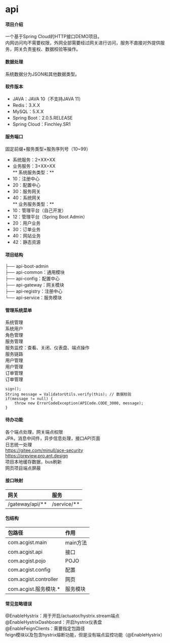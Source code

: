 # api

#### 项目介绍
一个基于Spring Cloud的HTTP接口DEMO项目。  
内网访问均不需要权限，外网全部需要经过网关进行访问，服务不直接对外提供服务，网关负责鉴权、数据校验等操作。

#### 数据处理
系统数据分为JSON和其他数据类型。

#### 软件版本
* JAVA：JAVA 10（不支持JAVA 11）
* Redis：3.X.X
* MySQL：5.X.X
* Spring Boot：2.0.5.RELEASE
* Spring Cloud：Finchley.SR1

#### 服务端口
固定前缀+服务类型+服务序列号（10~99）  
* 系统服务：2+XX+XX  
* 业务服务：3+XX+XX  
** 系统服务类型：** 
* 10：注册中心
* 20：配置中心
* 30：服务网关
* 40：系统网关  
** 业务服务类型：** 
* 10：管理平台（自己开发）
* 12：管理平台（Spring Boot Admin）
* 20：用户业务
* 30：订单业务
* 40：网站业务
* 42：静态资源

#### 项目结构
├── api-boot-admin  
├── api-common：通用模块  
├── api-config：配置中心  
├── api-gateway：网关模块  
├── api-registry：注册中心  
└── api-service：服务模块  

#### 管理系统菜单
系统管理  
	系统用户  
	角色管理  
服务管理  
	服务监控：查看、关闭、仪表盘、端点操作  
	服务链路  
用户管理  
	用户管理  
订单管理  
	订单管理  

	sign();
	String message = ValidatorUtils.verify(this); // 数据校验
	if(message != null) {
		throw new ErrorCodeException(APICode.CODE_3000, message);
	}

#### 待办功能
各个端点处理，网关端点权限  
JPA，消息中间件，异步信息处理，接口API页面  
日志统一处理  
https://gitee.com/minull/ace-security  
https://preview.pro.ant.design  
项目本地缓存数据，bus刷新  
网页项目端点屏蔽  

#### 接口映射
|网关|服务|
|:-|:-|
|/gateway/api/**|/service/**|

#### 包结构
|包路径|作用|
|:-|:-|
|com.acgist.main|main方法|
|com.acgist.api|接口|
|com.acgist.pojo|POJO|
|com.acgist.config|配置|
|com.acgist.controller|网页|
|com.acgist.服务模块.*|服务模块|

#### 常见忽略错误
@EnableHystrix：用于开启/actuator/hystrix.stream端点  
@EnableHystrixDashboard：开启hystrix仪表盘  
@EnableFeignClients：需要指定包路径  
feign模块以及包含hystrix熔断功能，但是没有端点监控功能（@EnableHystrix）  